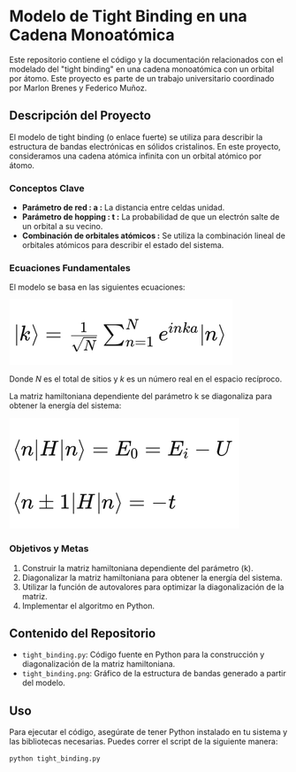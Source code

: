 # Modelo de Tight Binding en una Cadena Monoatómica

Este repositorio contiene el código y la documentación relacionados con el modelado del "tight binding" en una cadena monoatómica con un orbital por átomo. Este proyecto es parte de un trabajo universitario coordinado por Marlon Brenes y Federico Muñoz.

## Descripción del Proyecto

El modelo de tight binding (o enlace fuerte) se utiliza para describir la estructura de bandas electrónicas en sólidos cristalinos. En este proyecto, consideramos una cadena atómica infinita con un orbital atómico por átomo.

### Conceptos Clave

- **Parámetro de red : a :** La distancia entre celdas unidad.
- **Parámetro de hopping : t :** La probabilidad de que un electrón salte de un orbital a su vecino.
- **Combinación de orbitales atómicos :** Se utiliza la combinación lineal de orbitales atómicos para describir el estado del sistema.

### Ecuaciones Fundamentales

El modelo se basa en las siguientes ecuaciones:

![RK2](images/orbitales.png)

Donde *N* es el total de sitios y *k* es un número real en el espacio recíproco.

La matriz hamiltoniana dependiente del parámetro k se diagonaliza para obtener la energía del sistema:

![RK2](images/hamiltoniana.png)


### Objetivos y Metas

1. Construir la matriz hamiltoniana dependiente del parámetro \(k\).
2. Diagonalizar la matriz hamiltoniana para obtener la energía del sistema.
3. Utilizar la función de autovalores para optimizar la diagonalización de la matriz.
4. Implementar el algoritmo en Python.

## Contenido del Repositorio

- `tight_binding.py`: Código fuente en Python para la construcción y diagonalización de la matriz hamiltoniana.
- `tight_binding.png`: Gráfico de la estructura de bandas generado a partir del modelo.

## Uso

Para ejecutar el código, asegúrate de tener Python instalado en tu sistema y las bibliotecas necesarias. Puedes correr el script de la siguiente manera:

```bash
python tight_binding.py
